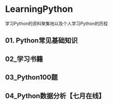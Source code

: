 # LearningPython

学习Python的资料聚集地以及个人学习Python的历程



## 01. Python常见基础知识



## 02_学习书籍



## 03_Python100题



## 04_Python数据分析【七月在线】

